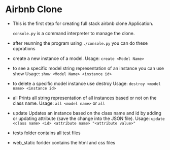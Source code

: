# Airbnb Clone

- This is the first step for creating full stack airbnb clone Application.

  ```console.py```
is a command interpreter to manage the clone.

- after reunning the program using ```./console.py``` you can do these opprations

- create a new instance of a model.
	Usage:
		```
        create <Model Name>
        ```

- to see a specific model string representation of an instance you can use show
	Usage:
		```
        show <Model Name> <instance id>
        ```

- to delete a specific model instance use destroy
	Usage:
		```
        destroy <model name> <instance id>
        ```

- all Prints all string representation of all instances based or not on the class name.
	Usage:
		```
        all <model name>
        ``` or ```all```

- update Updates an instance based on the class name and id by adding or updating attribute (save the change into the JSON file).
	Usage:
		```
        update <class name> <id> <attribute name> "<attribute value>"
        ```
- tests folder contains all test files
- web_static forlder contains the html and css files
